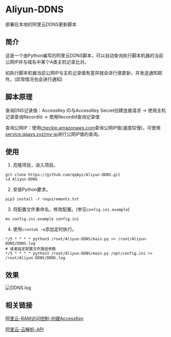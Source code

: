 # Aliyun-DDNS

部署在本地的阿里云DDNS更新脚本

## 简介

这是一个由Python编写的阿里云DDNS脚本，可以自动查询执行脚本机器的当前公网IP并与域名中某个A类主机记录比对。

如执行脚本机器当前公网IP与主机记录值有差异就会进行值更新，并发送通知邮件。(异常情况也会进行通知)

## 脚本原理

查询DNS记录值：AccessKey ID与AccessKey Secret创建连接请求 -> 使用主机记录查询RecordId -> 使用RecordId查询记录值

查询公网IP：使用[checkip.amazonaws.com](http://checkip.amazonaws.com)查询公网IP值(速度较慢)，可使用[service.qqays.xyz/my-ip](http://service.qqays.xyz/my-ip)进行公网IP值的查询。

## 使用

1. 克隆项目，进入项目。

```shell
git clone https://github.com/qqAys/Aliyun-DDNS.git
cd Aliyun-DDNS
```

2. 安装Python要求。

```shell
pip3 install -r requirements.txt
```

3. 将配置文件重命名，修改配置。(参见`config.ini.example`)

```shell
mv config.ini.example config.ini
```

4. 使用`crontab -e`添加定时执行。

```shell
*/5 * * * * python3 /root/Aliyun-DDNS/main.py >> /root/Aliyun-DDNS/DDNS.log
# 或者指定配置文件路径参数
*/5 * * * * python3 /root/Aliyun-DDNS/main.py /opt/config.ini >> /root/Aliyun-DDNS/DDNS.log
```

## 效果

![DDNS.log](https://cdn.qqays.xyz/uploads/2023/12/06/Snipaste_2023-12-06_09-49-35.png)

## 相关链接

[阿里云-RAM访问控制-创建AccessKey](https://ram.console.aliyun.com/manage/ak)

[阿里云-云解析-API](https://next.api.aliyun.com/api/Alidns/2015-01-09)
